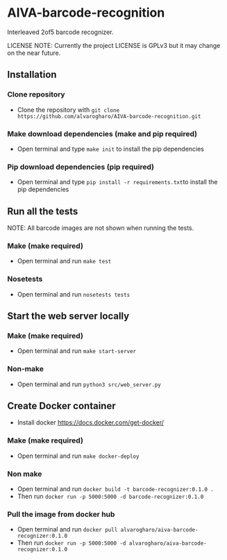 # AIVA-barcode-recognition
Interleaved 2of5 barcode recognizer.

LICENSE NOTE: Currently the project LICENSE is GPLv3 but it may change on the near future.

## Installation

### Clone repository

 - Clone the repository with `git clone https://github.com/alvarogharo/AIVA-barcode-recognition.git`

### Make download dependencies (make and pip required)
 - Open terminal and type `make init` to install the pip dependencies

### Pip download dependencies (pip required)
 - Open terminal and type `pip install -r requirements.txt`to install the pip dependencies
 
## Run all the tests

NOTE: All barcode images are not shown when running the tests.

### Make (make required)
 - Open terminal and run `make test` 
 
### Nosetests
 - Open terminal and run `nosetests tests`
 
## Start the web server locally

### Make (make required)
 - Open terminal and run `make start-server` 
 
### Non-make
 - Open terminal and run `python3 src/web_server.py`
 
## Create Docker container
- Install docker https://docs.docker.com/get-docker/

### Make (make required)
- Open terminal and run `make docker-deploy`

### Non make

- Open terminal and run `docker build -t barcode-recognizer:0.1.0 .`
- Then run `docker run -p 5000:5000 -d barcode-recognizer:0.1.0`

### Pull the image from docker hub
- Open terminal and run `docker pull alvarogharo/aiva-barcode-recognizer:0.1.0`
- Then run `docker run -p 5000:5000 -d alvarogharo/aiva-barcode-recognizer:0.1.0`
